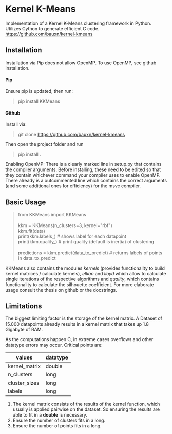 # Kernel K-Means

Implementation of a Kernel K-Means clustering framework in Python. Utilizes Cython to generate efficient C code. <br>
<https://github.com/bauxn/kernel-kmeans> 
## Installation
Installation via Pip does not allow OpenMP. To use OpenMP, see github installation.
#### Pip
Ensure pip is updated, then run: 

> pip install KKMeans

#### Github

Install via:
> git clone https://github.com/bauxn/kernel-kmeans

Then open the project folder and run
> pip install .

Enabling OpenMP: There is a clearly marked line in setup.py that contains the compiler arguments. Before installing, these need 
to be edited so that they contain whichever command your compiler uses to enable OpenMP. There already is a outcommented line which contains the correct arguments (and some additional ones for efficiency) for the msvc compiler.

## Basic Usage

> from KKMeans import KKMeans <br><br>
> kkm = KKMeans(n_clusters=3, kernel="rbf")<br>
> kkm.fit(data)<br>
> print(kkm.labels_)  # shows label for each datapoint <br>
> print(kkm.quality_)  # print quality (default is inertia) of clustering <br><br>
> predictions = kkm.predict(data_to_predict)  # returns labels of points in data_to_predict<br> 


KKMeans also contains the modules _kernels_ (provides functionality to build kernel matrices / calculate kernels), _elkan_ and _lloyd_ which allow to calculate single iterations of the respective algorithms and _quality_, which contains functionality to calculate the silhouette coefficient.
For more elaborate usage consult the thesis on github or the docstrings.

## Limitations

The biggest limiting factor is the storage of the kernel matrix. A Dataset of 15.000 datapoints already results in a kernel matrix that takes up 1.8 Gigabyte of RAM.

As the computations happen C, in extreme cases overflows and other datatype errors may occur. Critical points are:

| values | datatype |
| --- | --- |
|kernel_matrix| double | 
|n_clusters| long|
|cluster_sizes| long|
|labels|long|

1. The kernel matrix consists of the results of the kernel function, which usually is applied pairwise on the dataset. So ensuring the results are able to fit in a **double** is necessary. 
2. Ensure the number of clusters fits in a long.
3. Ensure the number of points fits in a long.
